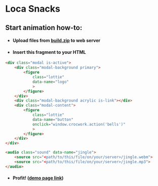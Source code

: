 #   Loca Snacks
## Start animation how-to:

* #### Upload files from **[build.zip](https://github.com/croqo/loca/files/6355414/build.zip)** to web server
* #### Insert this fragment to your HTML 
```html
<div class="modal is-active">
    <div class="modal-background primary">
        <figure 
            class="lottie" 
            data-name="logo"
            >
        </figure>
    </div>
    <div class="modal-background acrylic is-link"></div>
    <div class="modal-content">
        <figure 
            class="lottie" 
            data-name="button" 
            onclick="window.crocwork.action('bells')" 
            >
        </figure>
    </div>
</div>

<audio class="sound" data-name="jingle">
    <source src="<path/to/this/file/on/your/server>/jingle.webm">
    <source src="<path/to/this/file/on/your/server>/jingle.mp3">
</audio>
```
* #### Profit! ([demo page link](https://loca.croc.work))
